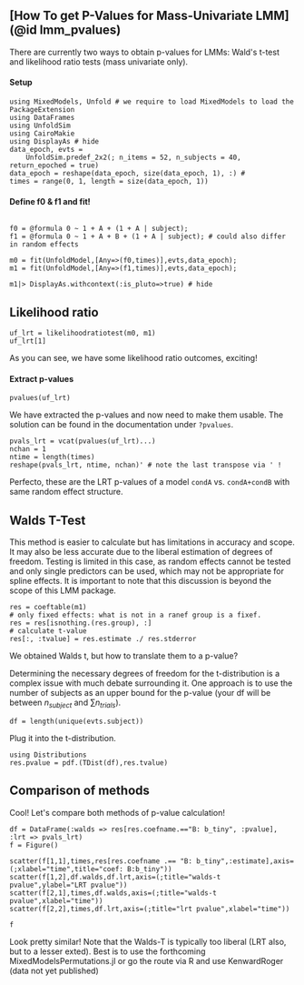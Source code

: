 ## [How To get P-Values for Mass-Univariate LMM](@id lmm_pvalues)    
There are currently two ways to obtain p-values for LMMs: Wald's t-test and likelihood ratio tests (mass univariate only).

#### Setup
```@example Main
using MixedModels, Unfold # we require to load MixedModels to load the PackageExtension
using DataFrames
using UnfoldSim
using CairoMakie
using DisplayAs # hide
data_epoch, evts =
    UnfoldSim.predef_2x2(; n_items = 52, n_subjects = 40, return_epoched = true)
data_epoch = reshape(data_epoch, size(data_epoch, 1), :) # 
times = range(0, 1, length = size(data_epoch, 1))
```

#### Define f0 & f1 and fit!
```@example Main

f0 = @formula 0 ~ 1 + A + (1 + A | subject);
f1 = @formula 0 ~ 1 + A + B + (1 + A | subject); # could also differ in random effects
            
m0 = fit(UnfoldModel,[Any=>(f0,times)],evts,data_epoch);
m1 = fit(UnfoldModel,[Any=>(f1,times)],evts,data_epoch);

m1|> DisplayAs.withcontext(:is_pluto=>true) # hide
```

## Likelihood ratio
```@example Main
uf_lrt = likelihoodratiotest(m0, m1)
uf_lrt[1]
```
As you can see, we have some likelihood ratio outcomes, exciting!

#### Extract p-values
```@example Main
pvalues(uf_lrt)
```
We have extracted the p-values and now need to make them usable.     The solution can be found in the documentation under `?pvalues`.
```@example Main
pvals_lrt = vcat(pvalues(uf_lrt)...)
nchan = 1
ntime = length(times)
reshape(pvals_lrt, ntime, nchan)' # note the last transpose via ' !
```

Perfecto, these are the LRT p-values of a model `condA` vs. `condA+condB` with same random effect structure.

## Walds T-Test
This method is easier to calculate but has limitations in accuracy and scope. It may also be less accurate due to the liberal estimation of degrees of freedom. Testing is limited in this case, as random effects cannot be tested and only single predictors can be used, which may not be appropriate for spline effects. It is important to note that this discussion is beyond the scope of this LMM package. 

```@example Main
res = coeftable(m1)
# only fixed effects: what is not in a ranef group is a fixef.
res = res[isnothing.(res.group), :] 
# calculate t-value
res[:, :tvalue] = res.estimate ./ res.stderror
``` 

We obtained Walds t, but how to translate them to a p-value?

Determining the necessary degrees of freedom for the t-distribution is a complex issue with much debate surrounding it. 
One approach is to use the number of subjects as an upper bound for the p-value (your df will be between $n_{subject}$ and $\sum{n_{trials}}$).

```@example Main
df = length(unique(evts.subject))
```
Plug it into the t-distribution. 

```@example Main
using Distributions
res.pvalue = pdf.(TDist(df),res.tvalue)
```

## Comparison of methods
Cool! Let's compare both methods of p-value calculation!
```@example Main
df = DataFrame(:walds => res[res.coefname.=="B: b_tiny", :pvalue], :lrt => pvals_lrt)
f = Figure()

scatter(f[1,1],times,res[res.coefname .== "B: b_tiny",:estimate],axis=(;xlabel="time",title="coef: B:b_tiny"))
scatter(f[1,2],df.walds,df.lrt,axis=(;title="walds-t pvalue",ylabel="LRT pvalue"))
scatter(f[2,1],times,df.walds,axis=(;title="walds-t pvalue",xlabel="time"))
scatter(f[2,2],times,df.lrt,axis=(;title="lrt pvalue",xlabel="time"))

f
``` 
Look pretty similar! Note that the Walds-T is typically too liberal (LRT also, but to a lesser exted). Best is to use the forthcoming MixedModelsPermutations.jl or go the route via R and use KenwardRoger (data not yet published)

